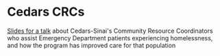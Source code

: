 # Cedars CRCs

[Slides for a talk](https://morrisluke.github.io/Cedars_CRCs/Cedars_CRCs.html) about Cedars-Sinai's Community Resource Coordinators who assist Emergency Department patients experiencing homelessness, and how the program has improved care for that population
